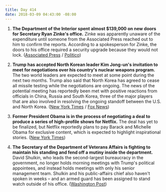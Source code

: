 ```yaml
---
title: Day 414
date: 2018-03-09 04:43:00 -08:00
---
```


1. **The Department of the Interior spent almost $139,000 on new doors for Secretary Ryan Zinke's office.** Zinke was apparently unaware of the expenditure until someone from the Associated Press reached out to him to confirm the reports. According to a spokesperson for Zinke, the doors to his office required a security upgrade because they would not lock. ([Associated Press](https://www.apnews.com/fe6edd739fff49d3a8e56324f7cc9721) / [Politico](https://www.politico.com/story/2018/03/08/ryan-zinke-office-doors-interior-448425))

2. **Trump has accepted North Korean leader Kim Jong-un's invitation to meet for negotiations over his country's nuclear weapons program.** The two world leaders are expected to meet at some point during the next two months. Trump also said that North Korea has agreed to cease all missile testing while the negotiations are ongoing. The news of the potential meeting has reportedly been met with positive reactions from officials in China, Russia and South Korea, three of the major players that are also involved in resolving the ongoing standoff between the U.S. and North Korea. ([New York Times](https://www.nytimes.com/2018/03/08/us/politics/north-korea-kim-jong-un-trump.html) / [Fox News](http://www.foxnews.com/politics/2018/03/09/trump-kim-summit-plan-draws-positive-reactions-from-key-players.html))

3. **Former President Obama is in the process of negotiating a deal to produce a series of high-profile shows for Netflix.** The deal has yet to be finalized, but Netflix reportedly plans to pay Barack and Michelle Obama for exclusive content, which is expected to highlight inspirational stories. ([New York Times](https://www.nytimes.com/2018/03/08/us/politics/obama-netflix-shows.html))

4. **The Secretary of the Department of Veterans Affairs is fighting to maintain his standing and fend off a mutiny inside the department.** David Shulkin, who leads the second-largest bureaucracy in the government, no longer holds morning meetings with Trump's political appointees, and instead holds meetings with only his senior management team. Shulkin and his public-affairs chief also haven't spoken in weeks – and an armed guard has been assigned to stand watch outside of his office. ([Washington Post](https://www.washingtonpost.com/politics/its-killing-the-agency-ugly-power-struggle-paralyzes-trumps-plan-to-fix-veterans-care/2018/03/08/1c33d6fe-2085-11e8-badd-7c9f29a55815_story.html?utm_term=.98eae17ed804))